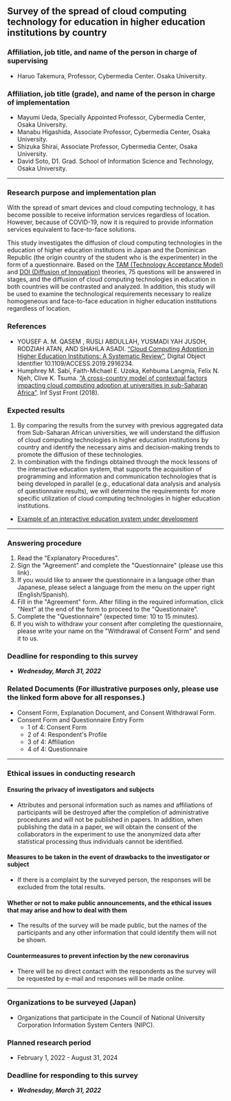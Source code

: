 ## Survey of the spread of cloud computing technology for education in higher education institutions by country 

### Affiliation, job title, and name of the person in charge of supervising  
* Haruo Takemura, Professor, Cybermedia Center. Osaka University. 

### Affiliation, job title (grade), and name of the person in charge of implementation 
* Mayumi Ueda, Specially Appointed Professor, Cybermedia Center, Osaka University. 
* Manabu Higashida, Associate Professor, Cybermedia Center, Osaka University. 
* Shizuka Shirai, Associate Professor, Cybermedia Center, Osaka University. 
* David Soto, D1. Grad. School of Information Science and Technology, Osaka University.  
---

### Research purpose and implementation plan 

With the spread of smart devices and cloud computing technology, it has become possible to receive information services regardless of location. However, because of COVID-19, now it is required to provide information services equivalent to face-to-face solutions. 

This study investigates the diffusion of cloud computing technologies in the education of higher education institutions in Japan and the Dominican Republic (the origin country of the student who is the experimenter) in the form of a questionnaire. Based on the [TAM (Technology Acceptance Model)](https://en.wikipedia.org/wiki/Technology_acceptance_model) and [DOI (Diffusion of Innovation)](https://en.wikipedia.org/wiki/Diffusion_of_innovations) theories, 75 questions will be answered in stages, and the diffusion of cloud computing technologies in education in both countries will be contrasted and analyzed. In addition, this study will be used to examine the technological requirements necessary to realize homogeneous and face-to-face education in higher education institutions regardless of location. 

### References 

* YOUSEF A. M. QASEM , RUSLI ABDULLAH, YUSMADI YAH JUSOH, RODZIAH ATAN, AND SHAHLA ASADI. [“Cloud Computing Adoption in Higher Education Institutions: A Systematic Review”](https://link.springer.com/content/pdf/10.1007/s10586-015-0490-4.pdf), Digital Object Identifier 10.1109/ACCESS.2019.2916234. 
* Humphrey M. Sabi, Faith-Michael E. Uzoka, Kehbuma Langmia, Felix N. Njeh, Clive K. Tsuma. [“A cross-country model of contextual factors impacting cloud computing adoption at universities in sub-Saharan Africa”](https://link.springer.com/content/pdf/10.1007/s10796-017-9739-1.pdf). Inf Syst Front (2018).
 
### Expected results 

1. By comparing the results from the survey with previous aggregated data from Sub-Saharan African universities, we will understand the diffusion of cloud computing technologies in higher education institutions by country and identify the necessary aims and decision-making trends to promote the diffusion of these technologies. 
2. In combination with the findings obtained through the mock lessons of the interactive education system, that supports the acquisition of programming and information and communication technologies that is being developed in parallel (e.g., educational data analysis and analysis of questionnaire results), we will determine the requirements for more specific utilization of cloud computing technologies in higher education institutions. 
  * [Example of an interactive education system under development](http://ou-nre-test-lx.japaneast.cloudapp.azure.com:30001/catalog/)
---

### Answering procedure 
1. Read the "Explanatory Procedures". 
2. Sign the "Agreement" and complete the "Questionnaire" (please use this link). 
3. If you would like to answer the questionnaire in a language other than Japanese, please select a language from the menu on the upper right (English/Spanish). 
4. Fill in the "Agreement" form. After filling in the required information, click "Next" at the end of the form to proceed to the "Questionnaire".  
5. Complete the "Questionnaire" (expected time: 10 to 15 minutes). 
6. If you wish to withdraw your consent after completing the questionnaire, please write your name on the "Withdrawal of Consent Form" and send it to us. 

### Deadline for responding to this survey
* ***Wednesday, March 31, 2022***

### Related Documents (For illustrative purposes only, please use the linked form above for all responses.) 
* Consent Form, Explanation Document, and Consent Withdrawal Form. 
* Consent Form and Questionnaire Entry Form 
  * 1 of 4: Consent Form 
  * 2 of 4: Respondent's Profile 
  * 3 of 4: Affiliation 
  * 4 of 4: Questionnaire 
---

### Ethical issues in conducting research 
#### Ensuring the privacy of investigators and subjects 
* Attributes and personal information such as names and affiliations of participants will be destroyed after the completion of administrative procedures and will not be published in papers. In addition, when publishing the data in a paper, we will obtain the consent of the collaborators in the experiment to use the anonymized data after statistical processing thus individuals cannot be identified. 
#### Measures to be taken in the event of drawbacks to the investigator or subject 
* If there is a complaint by the surveyed person, the responses will be excluded from the total results. 
#### Whether or not to make public announcements, and the ethical issues that may arise and how to deal with them 
* The results of the survey will be made public, but the names of the participants and any other information that could identify them will not be shown. 
#### Countermeasures to prevent infection by the new coronavirus
* There will be no direct contact with the respondents as the survey will be requested by e-mail and responses will be made online. 
---

### Organizations to be surveyed (Japan)

* Organizations that participate in the Council of National University Corporation Information System Centers (NIPC).  

### Planned research period 
* February 1, 2022 - August 31, 2024
### Deadline for responding to this survey
* ***Wednesday, March 31, 2022***
